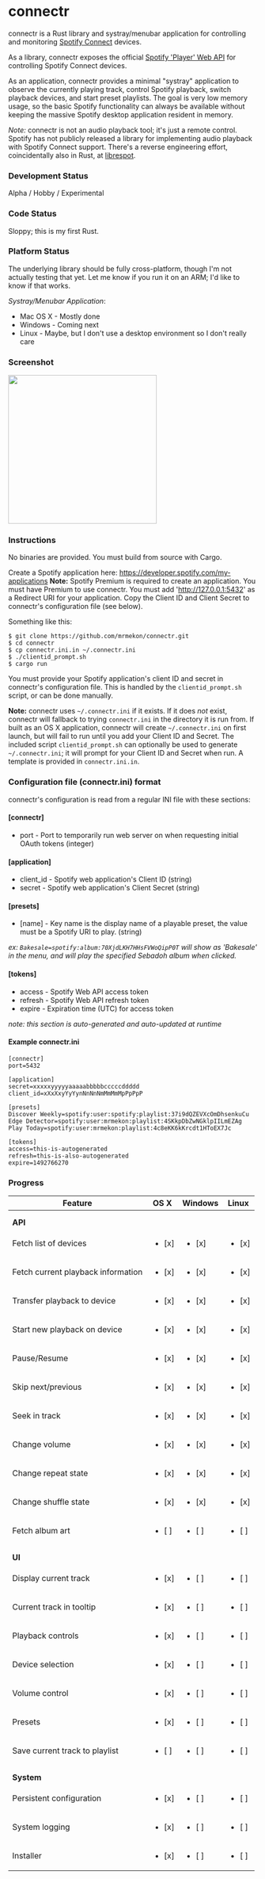 # connectr

connectr is a Rust library and systray/menubar application for controlling and monitoring [Spotify Connect](https://www.spotify.com/se/connect/) devices.

As a library, connectr exposes the official [Spotify 'Player' Web API](https://developer.spotify.com/web-api/web-api-connect-endpoint-reference/) for controlling Spotify Connect devices.

As an application, connectr provides a minimal "systray" application to observe the currently playing track, control Spotify playback, switch playback devices, and start preset playlists.  The goal is very low memory usage, so the basic Spotify functionality can always be available without keeping the massive Spotify desktop application resident in memory.

*Note:* connectr is not an audio playback tool; it's just a remote control.  Spotify has not publicly released a library for implementing audio playback with Spotify Connect support.  There's a reverse engineering effort, coincidentally also in Rust, at [librespot](https://github.com/plietar/librespot).

### Development Status
Alpha / Hobby / Experimental

### Code Status
Sloppy; this is my first Rust.

### Platform Status

The underlying library should be fully cross-platform, though I'm not actually testing that yet.  Let me know if you run it on an ARM; I'd like to know if that works.

*Systray/Menubar Application*:
* Mac OS X - Mostly done
* Windows - Coming next
* Linux - Maybe, but I don't use a desktop environment so I don't really care

### Screenshot
<img src="https://github.com/mrmekon/connectr/blob/master/docs/screenshot.png" width="300">

### Instructions

No binaries are provided.  You must build from source with Cargo.

Create a Spotify application here: https://developer.spotify.com/my-applications
**Note:** Spotify Premium is required to create an application.  You must have Premium to use connectr.
You must add 'http://127.0.0.1:5432' as a Redirect URI for your application.
Copy the Client ID and Client Secret to connectr's configuration file (see below).

Something like this:
```
$ git clone https://github.com/mrmekon/connectr.git
$ cd connectr
$ cp connectr.ini.in ~/.connectr.ini
$ ./clientid_prompt.sh
$ cargo run
```

You must provide your Spotify application's client ID and secret in connectr's configuration file.  This is handled by the `clientid_prompt.sh` script, or can be done manually.

**Note:** connectr uses `~/.connectr.ini` if it exists.  If it does _not_ exist, connectr will fallback to trying `connectr.ini` in the directory it is run from.  If built as an OS X application, connectr will create `~/.connectr.ini` on first launch, but will fail to run until you add your Client ID and Secret.  The included script `clientid_prompt.sh` can optionally be used to generate `~/.connectr.ini`; it will prompt for your Client ID and Secret when run.  A template is provided in `connectr.ini.in`.

### Configuration file (connectr.ini) format

connectr's configuration is read from a regular INI file with these sections:

#### [connectr]
* port - Port to temporarily run web server on when requesting initial OAuth tokens (integer)

#### [application]
* client_id - Spotify web application's Client ID (string)
* secret - Spotify web application's Client Secret (string)

#### [presets]
* [name] - Key name is the display name of a playable preset, the value must be a Spotify URI to play. (string)

_ex: `Bakesale=spotify:album:70XjdLKH7HHsFVWoQipP0T` will show as 'Bakesale' in the menu, and will play the specified Sebadoh album when clicked._

#### [tokens]
* access - Spotify Web API access token
* refresh - Spotify Web API refresh token
* expire - Expiration time (UTC) for access token

_note: this section is auto-generated and auto-updated at runtime_

#### Example connectr.ini
```
[connectr]
port=5432

[application]
secret=xxxxxyyyyyaaaaabbbbbcccccddddd
client_id=xXxXxyYyYynNnNnNmMmMmMpPpPpP

[presets]
Discover Weekly=spotify:user:spotify:playlist:37i9dQZEVXcOmDhsenkuCu
Edge Detector=spotify:user:mrmekon:playlist:4SKkpDbZwNGklpIILmEZAg
Play Today=spotify:user:mrmekon:playlist:4c8eKK6kKrcdt1HToEX7Jc

[tokens]
access=this-is-autogenerated
refresh=this-is-also-autogenerated
expire=1492766270
```

### Progress

| Feature                                | OS X                    | Windows                 | Linux                   |
| ---                                    | ---                     | ---                     | ---                     |
|                                        |
|                                        |
| **API**                                |
| Fetch list of devices                  | <ul><li> [x] </li></ul> | <ul><li> [x] </li></ul> | <ul><li> [x] </li></ul> |
| Fetch current playback information     | <ul><li> [x] </li></ul> | <ul><li> [x] </li></ul> | <ul><li> [x] </li></ul> |
| Transfer playback to device            | <ul><li> [x] </li></ul> | <ul><li> [x] </li></ul> | <ul><li> [x] </li></ul> |
| Start new playback on device           | <ul><li> [x] </li></ul> | <ul><li> [x] </li></ul> | <ul><li> [x] </li></ul> |
| Pause/Resume                           | <ul><li> [x] </li></ul> | <ul><li> [x] </li></ul> | <ul><li> [x] </li></ul> |
| Skip next/previous                     | <ul><li> [x] </li></ul> | <ul><li> [x] </li></ul> | <ul><li> [x] </li></ul> |
| Seek in track                          | <ul><li> [x] </li></ul> | <ul><li> [x] </li></ul> | <ul><li> [x] </li></ul> |
| Change volume                          | <ul><li> [x] </li></ul> | <ul><li> [x] </li></ul> | <ul><li> [x] </li></ul> |
| Change repeat state                    | <ul><li> [x] </li></ul> | <ul><li> [x] </li></ul> | <ul><li> [x] </li></ul> |
| Change shuffle state                   | <ul><li> [x] </li></ul> | <ul><li> [x] </li></ul> | <ul><li> [x] </li></ul> |
| Fetch album art                        | <ul><li> [ ] </li></ul> | <ul><li> [ ] </li></ul> | <ul><li> [ ] </li></ul> |
|                                        |
|                                        |
| **UI**                                 |
| Display current track                  | <ul><li> [x] </li></ul> | <ul><li> [ ] </li></ul> | <ul><li> [ ] </li></ul> |
| Current track in tooltip               | <ul><li> [x] </li></ul> | <ul><li> [ ] </li></ul> | <ul><li> [ ] </li></ul> |
| Playback controls                      | <ul><li> [x] </li></ul> | <ul><li> [ ] </li></ul> | <ul><li> [ ] </li></ul> |
| Device selection                       | <ul><li> [x] </li></ul> | <ul><li> [ ] </li></ul> | <ul><li> [ ] </li></ul> |
| Volume control                         | <ul><li> [x] </li></ul> | <ul><li> [ ] </li></ul> | <ul><li> [ ] </li></ul> |
| Presets                                | <ul><li> [x] </li></ul> | <ul><li> [ ] </li></ul> | <ul><li> [ ] </li></ul> |
| Save current track to playlist         | <ul><li> [ ] </li></ul> | <ul><li> [ ] </li></ul> | <ul><li> [ ] </li></ul> |
|                                        |
|                                        |
| **System**                             |
| Persistent configuration               | <ul><li> [x] </li></ul> | <ul><li> [ ] </li></ul> | <ul><li> [ ] </li></ul> |
| System logging                         | <ul><li> [x] </li></ul> | <ul><li> [ ] </li></ul> | <ul><li> [ ] </li></ul> |
| Installer                              | <ul><li> [x] </li></ul> | <ul><li> [ ] </li></ul> | <ul><li> [ ] </li></ul> |

